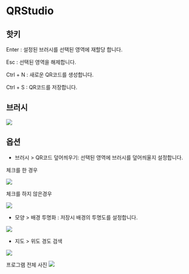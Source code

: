 # QRStudio

핫키
--------
Enter : 설정된 브러시를 선택된 영역에 재할당 합니다.

Esc : 선택된 영역을 해제합니다.

Ctrl + N : 새로운 QR코드를 생성합니다.

Ctrl + S : QR코드를 저장합니다.

브러시
--------
![](http://cafeptthumb4.phinf.naver.net/20160602_158/dmsud12156_1464877139253WsyDx_PNG/%A4%BB%A4%BC%A4%BA.png?type=w740)

옵션
--------
- 브러시 > QR코드 덮어씌우기: 선택된 영역에 브러시를 덮어씌울지 설정합니다.



체크를 한 경우

![](http://cafeptthumb3.phinf.naver.net/20160602_190/dmsud12156_146487630757551ajh_PNG/1.png?type=w740)



체크를 하지 않은경우

![](http://cafeptthumb4.phinf.naver.net/20160602_12/dmsud12156_14648763076781GPrd_PNG/2.png?type=w740)



- 모양 > 배경 투명화 : 저장시 배경의 투명도를 설정합니다.

![](http://cafeptthumb3.phinf.naver.net/20160602_244/dmsud12156_14648764936379cLDw_PNG/czxc.png?type=w740)



- 지도 > 위도 경도 검색

![](http://cafeptthumb4.phinf.naver.net/20160602_300/dmsud12156_1464876749363FXsCh_PNG/1.png?type=w740)


프로그램 전체 사진
![](http://postfiles3.naver.net/MjAxNjEwMjBfMTMz/MDAxNDc2ODkyMjc5Njc4.fEGPbPKUlpSYWLqoSzZFSjJX9tyuRtxI_x_3X_RLXMQg.Fo2Wu-HXIWkvbYBpDYyuX309bF5Vz-buFT37F95C1Qkg.PNG.dmsud12156/sc.png?type=w1)
